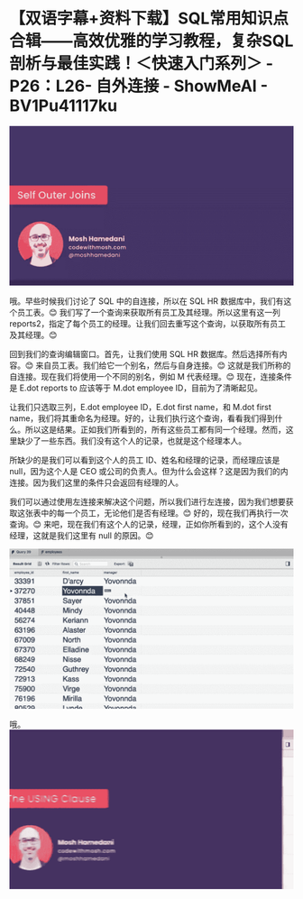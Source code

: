 # 【双语字幕+资料下载】SQL常用知识点合辑——高效优雅的学习教程，复杂SQL剖析与最佳实践！＜快速入门系列＞ - P26：L26- 自外连接 - ShowMeAI - BV1Pu41117ku

![](img/1dbca701ee2f5a521a87b8d364fbbbac_0.png)

哦。早些时候我们讨论了 SQL 中的自连接，所以在 SQL HR 数据库中，我们有这个员工表。😊 我们写了一个查询来获取所有员工及其经理。所以这里有这一列 reports2，指定了每个员工的经理。让我们回去重写这个查询，以获取所有员工及其经理。😊

回到我们的查询编辑窗口。首先，让我们使用 SQL HR 数据库。然后选择所有内容。😊 来自员工表。我们给它一个别名，然后与自身连接。😊 这就是我们所称的自连接。现在我们将使用一个不同的别名，例如 M 代表经理。😊 现在，连接条件是 E.dot reports to 应该等于 M.dot employee ID，目前为了清晰起见。

让我们只选取三列，E.dot employee ID，E.dot first name，和 M.dot first name，我们将其重命名为经理。好的，让我们执行这个查询，看看我们得到什么。所以这是结果。正如我们所看到的，所有这些员工都有同一个经理。然而，这里缺少了一些东西。我们没有这个人的记录，也就是这个经理本人。

所缺少的是我们可以看到这个人的员工 ID、姓名和经理的记录，而经理应该是 null，因为这个人是 CEO 或公司的负责人。但为什么会这样？这是因为我们的内连接。因为我们这里的条件只会返回有经理的人。

我们可以通过使用左连接来解决这个问题，所以我们进行左连接，因为我们想要获取这张表中的每一个员工，无论他们是否有经理。😊 好的，现在我们再执行一次查询。😊 来吧，现在我们有这个人的记录，经理，正如你所看到的，这个人没有经理，这就是我们这里有 null 的原因。😊

![](img/1dbca701ee2f5a521a87b8d364fbbbac_2.png)

哦。![](img/1dbca701ee2f5a521a87b8d364fbbbac_4.png)
